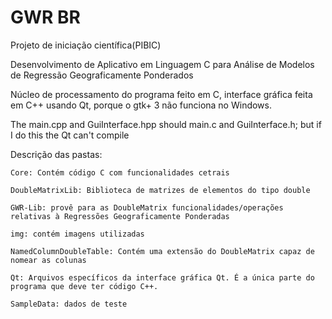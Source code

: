 # GWR BR
Projeto de iniciação científica(PIBIC)

Desenvolvimento de Aplicativo em Linguagem C para Análise de Modelos de Regressão Geograficamente Ponderados

Núcleo de processamento do programa feito em C, interface gráfica feita em C++ usando Qt, porque o gtk+ 3 não funciona no Windows.

The main.cpp and GuiInterface.hpp should main.c and GuiInterface.h; but if I do this the Qt can't compile

Descrição das pastas:

	Core: Contém código C com funcionalidades cetrais

	DoubleMatrixLib: Biblioteca de matrizes de elementos do tipo double

	GWR-Lib: provê para as DoubleMatrix funcionalidades/operações relativas à Regressões Geograficamente Ponderadas

	img: contém imagens utilizadas

	NamedColumnDoubleTable: Contém uma extensão do DoubleMatrix capaz de nomear as colunas

	Qt: Arquivos específicos da interface gráfica Qt. É a única parte do programa que deve ter código C++.

	SampleData: dados de teste
